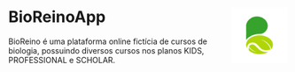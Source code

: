 # BioReinoApp <img src="app/src/main/ic_launcher-playstore.png" align="right" style="width: 20%;">
BioReino é uma plataforma online fictícia de cursos de biologia, possuindo diversos cursos nos planos KIDS, PROFESSIONAL e SCHOLAR.
